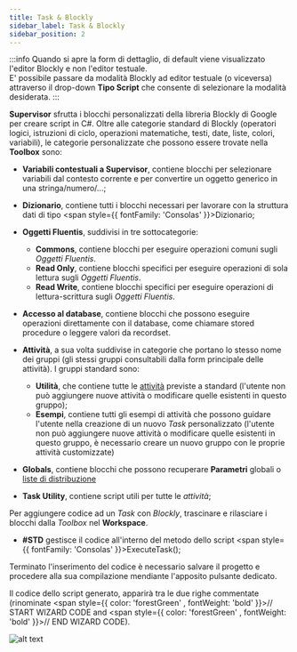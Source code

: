 ```yaml
---
title: Task & Blockly
sidebar_label: Task & Blockly
sidebar_position: 2
---
```


:::info
Quando si apre la form di dettaglio, di default viene visualizzato l'editor Blockly e non l'editor testuale.  
E' possibile passare da modalità Blockly ad editor testuale (o viceversa) attraverso il drop-down **Tipo Script** che consente di selezionare la modalità desiderata.
:::

**Supervisor** sfrutta i blocchi personalizzati della libreria Blockly di Google per creare script in C#. Oltre alle categorie standard di Blockly (operatori logici, istruzioni di ciclo, operazioni matematiche, testi, date, liste, colori, variabili), le categorie personalizzate che possono essere trovate nella **Toolbox** sono:

- **Variabili contestuali a Supervisor**, contiene blocchi per selezionare variabili dal contesto corrente e per convertire un oggetto generico in una stringa/numero/...;

- **Dizionario**, contiene tutti i blocchi necessari per lavorare con la struttura dati di tipo <span style={{ fontFamily: 'Consolas' }}>Dizionario</span>;

- **Oggetti Fluentis**, suddivisi in tre sottocategorie:
     - **Commons**, contiene blocchi per eseguire operazioni comuni sugli *Oggetti Fluentis*.
     - **Read Only**, contiene blocchi specifici per eseguire operazioni di sola lettura sugli *Oggetti Fluentis*.
     - **Read Write**, contiene blocchi specifici per eseguire operazioni di lettura-scrittura sugli *Oggetti Fluentis*.
  
- **Accesso al database**, contiene blocchi che possono eseguire operazioni direttamente con il database, come chiamare stored procedure o leggere valori da recordset.

- **Attività**, a sua volta suddivise in categorie che portano lo stesso nome dei gruppi (gli stessi gruppi consultabili dalla form principale delle attività). I gruppi standard sono:
     - **Utilità**, che contiene tutte le [attività](../activity/activity-intro) previste a standard (l'utente non può aggiungere nuove attività o modificare quelle esistenti in questo gruppo);
     - **Esempi**, contiene tutti gli esempi di attività che possono guidare l'utente nella creazione di un nuovo *Task* personalizzato (l'utente non può aggiungere nuove attività o modificare quelle esistenti in questo gruppo, è necessario creare un nuovo gruppo con le proprie attività customizzate)

- **Globals**, contiene blocchi che possono recuperare **Parametri** globali o [liste di distribuzione](../distribution-list/distribution-list-intro)

- **Task Utility**, contiene script utili per tutte le *attività*;

Per aggiungere codice ad un *Task* con *Blockly*, trascinare e rilasciare i blocchi dalla *Toolbox* nel **Workspace**.

- **#STD** gestisce il codice all'interno del metodo dello script <span style={{ fontFamily: 'Consolas' }}>ExecuteTask()</span>;

Terminato l'inserimento del codice è necessario salvare il progetto e procedere alla sua compilazione mendiante l'apposito pulsante dedicato.

Il codice dello script generato, apparirà tra le due righe commentate (rinominate <span style={{ color: 'forestGreen' , fontWeight: 'bold' }}>// START WIZARD CODE</span> and <span style={{ color: 'forestGreen' , fontWeight: 'bold' }}>// END WIZARD CODE</span>).

![alt text](/img/it-it/applications/supervisor/supervisor10.png)